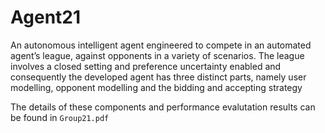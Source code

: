 # Agent21
An autonomous intelligent agent engineered to compete in an automated agent’s league, against opponents in a variety of scenarios. The league involves a closed setting and preference uncertainty enabled and consequently the developed agent has three distinct parts, namely user modelling, opponent modelling and the bidding and accepting strategy

The details of these components and performance evalutation results can be found in ```Group21.pdf```
